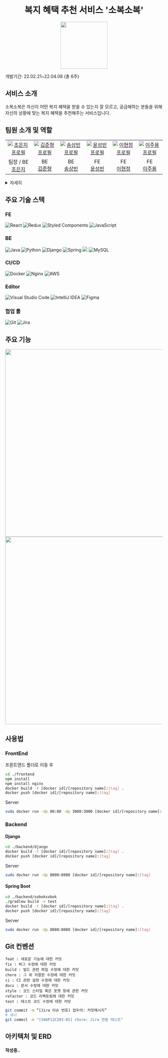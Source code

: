<h1 align="center">복지 혜택 추천 서비스 '소복소복'</h1>

<p align="center">
    <img src="https://github.com/dmswl0311/soboksobok/blob/master/etc/img/soboksoboklogo.png?raw=true" height="150"/>
</p>
개발기간:  22.02.21~22.04.08 (총 6주)<br/>

## 서비스 소개
소복소복은 자신이 어떤 복지 혜택을 받을 수 있는지 잘 모르고, 궁금해하는 분들을 위해 자신의 상황에 맞는 복지 혜택을 추천해주는 서비스입니다.

## **팀원 소개 및 역할**
<table>
    <tr>
      <td align="center">
        <a href="https://github.com/dmswl0311">
          <img src="https://avatars.githubusercontent.com/u/48826021?v=4" alt="조은지 프로필" />
        </a>
      </td>
      <td align="center">
        <a href="https://github.com/a2456542">
          <img src="https://avatars.githubusercontent.com/u/70923021?v=4" alt="김준형 프로필" />
        </a>
      </td>
      <td align="center">
        <a href="https://github.com/bangtugu">
          <img src="https://avatars.githubusercontent.com/u/87453984?v=4" alt="송상빈 프로필" />
        </a>
      </td>
      <td align="center">
        <a href="https://github.com/seongbiny">
          <img src="https://avatars.githubusercontent.com/u/60650518?v=4" alt="윤성빈 프로필" />
        </a>
      </td>
      <td align="center">
        <a href="https://github.com/hyunjung0409">
          <img src="https://avatars.githubusercontent.com/u/87763315?v=4" alt="이현정 프로필" />
        </a>
      </td>
      <td align="center">
        <a href="https://github.com/leejuyong12">
          <img src="https://avatars.githubusercontent.com/u/32806091?v=4" alt="이주용 프로필" />
        </a>
      </td>
    </tr>
    <tr>
      <td align="center">
          팀장 / BE<br />
        <a href="https://github.com/dmswl0311">
          조은지<br />
        </a>
      </td>
      <td align="center">
           BE<br />
        <a href="https://github.com/a2456542">
          김준형<br />
        </a>
      </td>
      <td align="center">
           BE<br />
        <a href="https://github.com/bangtugu">
          송상빈<br />
        </a>
      </td>
      <td align="center">
           FE<br />
        <a href="https://github.com/seongbiny">
          윤성빈<br />
        </a>
      </td>
      <td align="center">
          FE<br />
        <a href="https://github.com/hyunjung0409">
          이현정<br />
        </a>
      </td>
      <td align="center">
          FE<br />
        <a href="https://github.com/leejuyong12">
          이주용<br />
        </a>
      </td>
    </tr>
  </table>
<details>
    <summary>자세히</summary>
    
    - 조은지(팀장, BE)
        - Spring Boot, JPA, Django, Mysql, Docker, Nginx
    - 김준형(BE)
        - Spring Boot, JPA, Mysql
    - 송상빈(BE)
        - Spring Boot, JPA, Django, Mysql, Docker, Nginx
    - 윤성빈(FE)
        - React, Redux, styled-components
    - 이현정(FE)
        - React, Redux, styled-components
    - 이주용(FE)
        - React, Redux, styled-components
</details>

## 주요 기술 스택
### FE
![React](https://img.shields.io/badge/react-%2320232a.svg?style=for-the-badge&logo=react&logoColor=%2361DAFB) ![Redux](https://img.shields.io/badge/redux-%23593d88.svg?style=for-the-badge&logo=redux&logoColor=white) ![Styled Components](https://img.shields.io/badge/styled--components-DB7093?style=for-the-badge&logo=styled-components&logoColor=white) ![JavaScript](https://img.shields.io/badge/javascript-%23323330.svg?style=for-the-badge&logo=javascript&logoColor=%23F7DF1E) 
### BE
![Java](https://img.shields.io/badge/java-%23ED8B00.svg?style=for-the-badge&logo=java&logoColor=white) ![Python](https://img.shields.io/badge/python-3670A0?style=for-the-badge&logo=python&logoColor=ffdd54) ![Django](https://img.shields.io/badge/django-%23092E20.svg?style=for-the-badge&logo=django&logoColor=white) ![Spring](https://img.shields.io/badge/spring-%236DB33F.svg?style=for-the-badge&logo=spring&logoColor=white) <img src="https://img.shields.io/badge/JPA-6DB33F?style=for-the-badge&logo=Hibernate&logoColor=white"> ![MySQL](https://img.shields.io/badge/mysql-%2300f.svg?style=for-the-badge&logo=mysql&logoColor=white) 

### CI/CD
![Docker](https://img.shields.io/badge/docker-%230db7ed.svg?style=for-the-badge&logo=docker&logoColor=white) ![Nginx](https://img.shields.io/badge/nginx-%23009639.svg?style=for-the-badge&logo=nginx&logoColor=white) ![AWS](https://img.shields.io/badge/AWS-%23FF9900.svg?style=for-the-badge&logo=amazon-aws&logoColor=white) 

### Editor
![Visual Studio Code](https://img.shields.io/badge/Visual%20Studio%20Code-0078d7.svg?style=for-the-badge&logo=visual-studio-code&logoColor=white) ![IntelliJ IDEA](https://img.shields.io/badge/IntelliJIDEA-000000.svg?style=for-the-badge&logo=intellij-idea&logoColor=white) 	![Figma](https://img.shields.io/badge/figma-%23F24E1E.svg?style=for-the-badge&logo=figma&logoColor=white)

### 협업 툴
![Git](https://img.shields.io/badge/git-%23F05033.svg?style=for-the-badge&logo=git&logoColor=white) ![Jira](https://img.shields.io/badge/jira-%230A0FFF.svg?style=for-the-badge&logo=jira&logoColor=white) <br/>

## 주요 기능
<p align="center">
    <img src="https://github.com/dmswl0311/soboksobok/blob/master/etc/img/soboksobok1.gif?raw=true" width="600px" />
    <img src="https://github.com/dmswl0311/soboksobok/blob/master/etc/img/soboksobok2.gif?raw=true" width="600px" />
</p>

## 사용법
### FrontEnd

프론트엔드 폴더로 이동 후

```bash
cd ./frontend
npm install
npm install nginx
docker build -t [docker id]/[repository name]:[tag] .
docker push [docker id]/[repository name]:[tag]
```

Server

```bash
sudo docker run -dp 80:80 -dp 3000:3000 [docker id]/[repository name]:[tag]
```

### Backend
#### Django

```bash
cd ./backend/django
docker build -t [docker id]/[repository name]:[tag] .
docker push [docker id]/[repository name]:[tag]
```

Server

```bash
sudo docker run -dp 8000:8000 [docker id]/[repository name]:[tag]
```

#### Spring Boot

```bash
cd ./backend/soboksobok
./gradlew build -x test
docker build -t [docker id]/[repository name]:[tag] .
docker push [docker id]/[repository name]:[tag]
```

Server

```bash
sudo docker run -dp 8080:8080 [docker id]/[repository name]:[tag]
```

##  Git 컨벤션

```
feat : 새로운 기능에 대한 커밋
fix : 버그 수정에 대한 커밋
build : 빌드 관련 파일 수정에 대한 커밋
chore : 그 외 자잘한 수정에 대한 커밋
ci : CI 관련 설정 수정에 대한 커밋
docs : 문서 수정에 대한 커밋
style : 코드 스타일 혹은 포맷 등에 관한 커밋
refactor : 코드 리팩토링에 대한 커밋
test : 테스트 코드 수정에 대한 커밋
```

```bash
git commit -m “[Jira 이슈 번호] 접두어: 커밋메시지”
# 예시
git commit -m "[S06P12C203-85] chore: Jira 연동 테스트"
```

## 아키텍처 및 ERD

#### 작성중..


